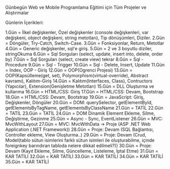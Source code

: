 Günbegün Web ve Mobile Programlama Eğitimi için Tüm Projeler ve Alıştırmalar

Günlerin İçerikleri:

1.Gün   = İlkel değişkenler, Özel değişkenler (console değişkenleri, var değişkeni, object değişkeni, string metotları), Tip dönüşümleri, Diziler.
2.Gün   = Döngüler, Try-Catch, Switch-Case.
3.Gün   = Fonksiyonlar, Return, Metotlar
4.Gün   = Generic değişkenler, sql'e giriş.
5.Gün   = 2 ve 3 boyutlu diziler, stringOkuma
6.Gün   = Sql Sorguları (select, update, insert into, delete, order by)
7.Gün   = Sql Sorguları (select, create view) tekrar
8.Gün   = Sql - Procedure
9.Gün   = Sql - Trigger
10.Gün  = Sql - Delete, Insert, Update
11.Gün  = Index, OOP - Giriş
12.Gün  = OOP(Ogrenci Projesi)
13.Gün  = OOP(Kapsülleme(get, set), Polymorphism(virtual-override), Abstract kavramı), Kalıtım-Giriş
14.Gün  = Kalıtım(Interfaces, Class), Contructors (Yapıcılar), Extension(Genişletme Metotları)
15.Gün  = DLL Oluşturma ve kullanma
16.Gün  = HTML/CSS: Giriş
17.Gün  = HTML/CSS: Devam, Bootstrap
18.Gün  = HTML/CSS: Devam, Bootstrap
19.Gün  = JavaScript: Giriş, Değişkenler, Döngüler
20.Gün  = DOM: querySelector, getElementById, getElementsByTagName, getElementsByClassName
21.Gün  = TATİL
22.Gün  = TATİL
23.Gün  = TATİL
24.Gün  = DOM Dinamik Element Ekleme, Silme, Değiştirme, Gezinme
25.Gün  = Async - Sync, EventListener
26.Gün  = MVC: MvcWithLayout
27.Gün  = MVC: MvcWithData -> Proje (ASP .NET Web Application (.NET Framework))
28.Gün  = Proje: Devam (SQL Bağlantısı, Controller ekleme, View Oluşturma..)
29.Gün  = Proje: Devam (Crud, Model(tablo sütun isimlerini farklı sütun isimleri ile oluşturabilme, içinde foreignkey barındıran tabloda nelere dikkat edilmeli?))
30.Gün  = Proje: Devam (Kayıt Ekleme, Silme, Güncelleme, Listeleme, İptal Etme)
31.Gün  = KAR TATİLİ
32.Gün  = KAR TATİLİ
33.Gün  = KAR TATİLİ
34.Gün  = KAR TATİLİ
35.Gün  = KAR TATİLİ










